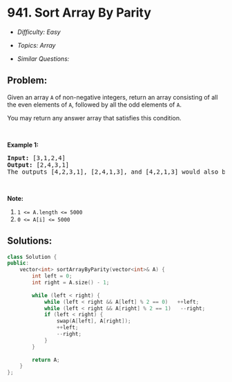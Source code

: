 # 941. Sort Array By Parity

* *Difficulty: Easy*

* *Topics: Array*

* *Similar Questions:*

## Problem:

<p>Given an array <code>A</code> of non-negative integers, return an array consisting of all the even elements of <code>A</code>, followed by all the odd elements of <code>A</code>.</p>

<p>You may return any answer array that satisfies this condition.</p>

<p>&nbsp;</p>

<div>
<p><strong>Example 1:</strong></p>

<pre>
<strong>Input: </strong><span id="example-input-1-1">[3,1,2,4]</span>
<strong>Output: </strong><span id="example-output-1">[2,4,3,1]</span>
The outputs [4,2,3,1], [2,4,1,3], and [4,2,1,3] would also be accepted.
</pre>

<p>&nbsp;</p>

<p><strong>Note:</strong></p>

<ol>
	<li><code>1 &lt;= A.length &lt;= 5000</code></li>
	<li><code>0 &lt;= A[i] &lt;= 5000</code></li>
</ol>
</div>

## Solutions:

```c++
class Solution {
public:
    vector<int> sortArrayByParity(vector<int>& A) {
        int left = 0;
        int right = A.size() - 1;
        
        while (left < right) {
            while (left < right && A[left] % 2 == 0)   ++left;
            while (left < right && A[right] % 2 == 1)   --right;
            if (left < right) {
                swap(A[left], A[right]);
                ++left;
                --right;
            }
        }
        
        return A;
    }
};
```
